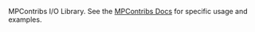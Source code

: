 MPContribs I/O Library. See the [MPContribs Docs](https://docs.mpcontribs.org) for specific usage and examples.
